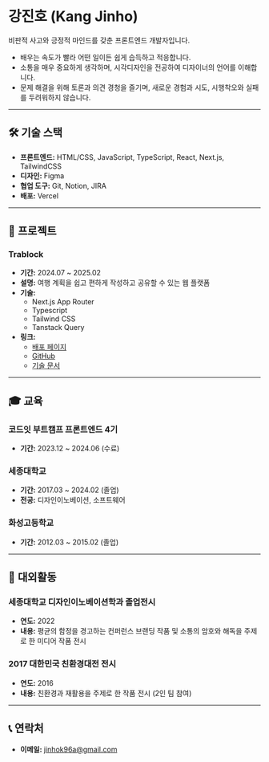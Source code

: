 # 강진호 (Kang Jinho)

비판적 사고와 긍정적 마인드를 갖춘 프론트엔드 개발자입니다.  
- 배우는 속도가 빨라 어떤 일이든 쉽게 습득하고 적응합니다.  
- 소통을 매우 중요하게 생각하며, 시각디자인을 전공하여 디자이너의 언어를 이해합니다.
- 문제 해결을 위해 토론과 의견 경청을 즐기며, 새로운 경험과 시도, 시행착오와 실패를 두려워하지 않습니다.

---

## 🛠 기술 스택
- **프론트엔드:** HTML/CSS, JavaScript, TypeScript, React, Next.js, TailwindCSS  
- **디자인:** Figma  
- **협업 도구:** Git, Notion, JIRA  
- **배포:** Vercel  

---

## 🚀 프로젝트

### **Trablock**
- **기간:** 2024.07 ~ 2025.02  
- **설명:** 여행 계획을 쉽고 편하게 작성하고 공유할 수 있는 웹 플랫폼  
- **기술:**  
  - Next.js App Router
  - Typescript
  - Tailwind CSS
  - Tanstack Query
- **링크:**  
  - [배포 페이지](https://www.trablock.site/)  
  - [GitHub](https://github.com/jinhok96/Trablock_refactor)  
  - [기술 문서](https://regular-turn-c64.notion.site/Trablock-1636513baf2780bab598c721d77f95d5)  

---

## 🎓 교육

### **코드잇 부트캠프 프론트엔드 4기**  
- **기간:** 2023.12 ~ 2024.06 (수료)

### **세종대학교**  
- **기간:** 2017.03 ~ 2024.02 (졸업)
- **전공:** 디자인이노베이션, 소프트웨어  

### **화성고등학교**  
- **기간:** 2012.03 ~ 2015.02 (졸업)

---

## 🌟 대외활동

### **세종대학교 디자인이노베이션학과 졸업전시**  
- **연도:** 2022  
- **내용:** 평균의 함정을 경고하는 컨퍼런스 브랜딩 작품 및 소통의 암호와 해독을 주제로 한 미디어 작품 전시  

### **2017 대한민국 친환경대전 전시**  
- **연도:** 2016  
- **내용:** 친환경과 재활용을 주제로 한 작품 전시 (2인 팀 참여)
  
---
  
## 📞 연락처
- **이메일:** jinhok96a@gmail.com
